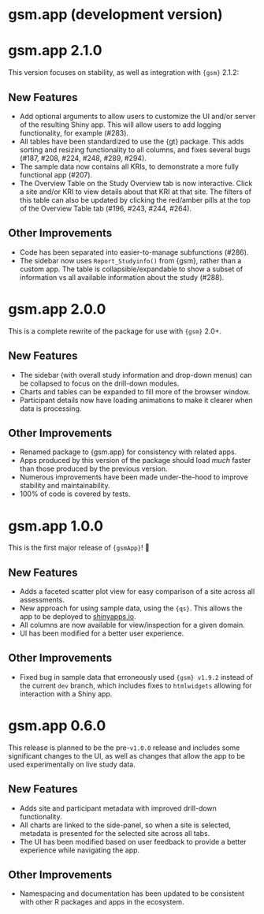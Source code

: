 # gsm.app (development version)

# gsm.app 2.1.0

This version focuses on stability, as well as integration with `{gsm}` 2.1.2:

## New Features
- Add optional arguments to allow users to customize the UI and/or server of the resulting Shiny app. This will allow users to add logging functionality, for example (#283).
- All tables have been standardized to use the {gt} package. This adds sorting and resizing functionality to all columns, and fixes several bugs (#187, #208, #224, #248, #289, #294).
- The sample data now contains all KRIs, to demonstrate a more fully functional app (#207).
- The Overview Table on the Study Overview tab is now interactive. Click a site and/or KRI to view details about that KRI at that site. The filters of this table can also be updated by clicking the red/amber pills at the top of the Overview Table tab (#196, #243, #244, #264).

## Other Improvements
- Code has been separated into easier-to-manage subfunctions (#286).
- The sidebar now uses `Report_Studyinfo()` from {gsm}, rather than a custom app. The table is collapsible/expandable to show a subset of information vs all available information about the study (#288).

# gsm.app 2.0.0

This is a complete rewrite of the package for use with `{gsm}` 2.0+.

## New Features
- The sidebar (with overall study information and drop-down menus) can be collapsed to focus on the drill-down modules.
- Charts and tables can be expanded to fill more of the browser window.
- Participant details now have loading animations to make it clearer when data is processing.

## Other Improvements
- Renamed package to {gsm.app} for consistency with related apps.
- Apps produced by this version of the package should load *much* faster than those produced by the previous version.
- Numerous improvements have been made under-the-hood to improve stability and maintainability.
- 100% of code is covered by tests.

# gsm.app 1.0.0

This is the first major release of `{gsmApp}`! 🥳

## New Features
- Adds a faceted scatter plot view for easy comparison of a site across all assessments.
- New approach for using sample data, using the `{qs}`. This allows the app to be deployed to [shinyapps.io](https://www.shinyapps.io/).
- All columns are now available for view/inspection for a given domain.
- UI has been modified for a better user experience.

## Other Improvements
- Fixed bug in sample data that erroneously used `{gsm} v1.9.2` instead of the current `dev` branch, which includes fixes to `htmlwidgets` allowing for interaction with a Shiny app. 

# gsm.app 0.6.0

This release is planned to be the pre-`v1.0.0` release and includes some significant changes to the UI, as well as changes that allow the app to be used experimentally on live study data.

## New Features
- Adds site and participant metadata with improved drill-down functionality.
- All charts are linked to the side-panel, so when a site is selected, metadata is presented for the selected site across all tabs.
- The UI has been modified based on user feedback to provide a better experience while navigating the app.

## Other Improvements
- Namespacing and documentation has been updated to be consistent with other R packages and apps in the ecosystem.

